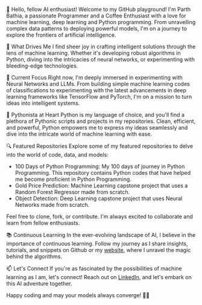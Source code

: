 👋 Hello, fellow AI enthusiast! Welcome to my GitHub playground!
I'm Parth Bathia, a passionate Programmer and a Coffee Enthusiast with a love for machine learning, deep learning and Python programming. From unravelling complex data patterns to deploying powerful models, I'm on a journey to explore the frontiers of artificial intelligence.

🤖 What Drives Me
I find sheer joy in crafting intelligent solutions through the lens of machine learning. Whether it's developing robust algorithms in Python, diving into the intricacies of neural networks, or experimenting with bleeding-edge technologies.

🚀 Current Focus
Right now, I'm deeply immersed in experimenting with Neural Networks and LLMs. From building simple machine learning codes of classifications to experimenting with the latest advancements in deep learning frameworks like TensorFlow and PyTorch, I'm on a mission to turn ideas into intelligent systems.

🐍 Pythonista at Heart
Python is my language of choice, and you'll find a plethora of Pythonic scripts and projects in my repositories. Clean, efficient, and powerful, Python empowers me to express my ideas seamlessly and dive into the intricate world of machine learning with ease.

🔍 Featured Repositories
Explore some of my featured repositories to delve into the world of code, data, and models:

* 100 Days of Python Programming: My 100 days of journey in Python Programming. This repository contains Python codes that have helped me become proficient in Python Programming.
* Gold Price Prediction: Machine Learning capstone project that uses a Random Forest Regressor made from scratch.
* Object Detection: Deep Learning capstone project that uses Neural Networks made from scratch.

Feel free to clone, fork, or contribute. I'm always excited to collaborate and learn from fellow enthusiasts.

📚 Continuous Learning
In the ever-evolving landscape of AI, I believe in the importance of continuous learning. Follow my journey as I share insights, tutorials, and snippets on Github or my [website](parthbathia.com), where I unravel the magic behind the algorithms.

📫 Let's Connect
If you're as fascinated by the possibilities of machine learning as I am, let's connect! Reach out on [LinkedIn](https://www.linkedin.com/in/parthbathia), and let's embark on this AI adventure together.

Happy coding and may your models always converge! 🤖🚀

